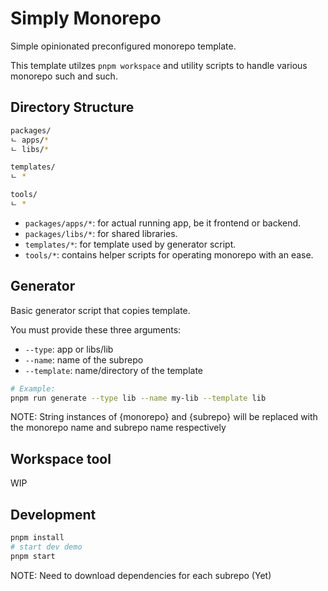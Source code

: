 # Simply Monorepo

Simple opinionated preconfigured monorepo template.

This template utilzes `pnpm workspace` and utility scripts to handle various monorepo such and such.

## Directory Structure

```sh
packages/
ㄴ apps/*
ㄴ libs/*

templates/
ㄴ *

tools/
ㄴ *
```

- `packages/apps/*`: for actual running app, be it frontend or backend.
- `packages/libs/*`: for shared libraries.
- `templates/*`: for template used by generator script.
- `tools/*`: contains helper scripts for operating monorepo with an ease.

## Generator

Basic generator script that copies template.

You must provide these three arguments:

- `--type`: app or libs/lib
- `--name`: name of the subrepo
- `--template`: name/directory of the template

```sh  
# Example: 
pnpm run generate --type lib --name my-lib --template lib
```

NOTE: String instances of {monorepo} and {subrepo} will be replaced with the monorepo name and subrepo name respectively

## Workspace tool

WIP

## Development

```sh
pnpm install
# start dev demo
pnpm start 
```

NOTE: Need to download dependencies for each subrepo (Yet)